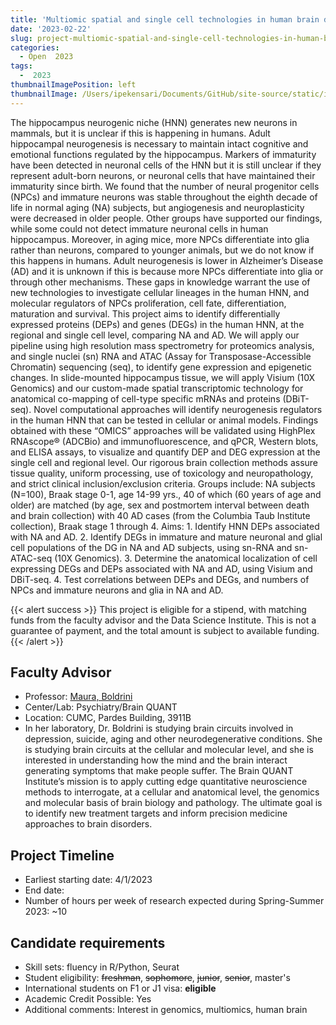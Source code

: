 ```yaml
---
title: 'Multiomic spatial and single cell technologies in human brain disorders'
date: '2023-02-22'
slug: project-multiomic-spatial-and-single-cell-technologies-in-human-brain-disorders
categories:
  - Open  2023
tags:
  -  2023
thumbnailImagePosition: left
thumbnailImage: /Users/ipekensari/Documents/GitHub/site-source/static/img/construction.png
---
```

The hippocampus neurogenic niche (HNN) generates new neurons in mammals, but it is unclear if this is happening in humans. Adult hippocampal neurogenesis is necessary to maintain intact cognitive and emotional functions regulated by the hippocampus. Markers of immaturity have been detected in neuronal cells of the HNN but it is still unclear if they represent adult-born neurons, or neuronal cells that have maintained their immaturity since birth. We found that the number of neural progenitor cells (NPCs) and immature neurons was stable throughout the eighth decade of life in normal aging (NA) subjects, but angiogenesis and neuroplasticity were decreased in older people. Other groups have supported our findings, while some could not detect immature neuronal cells in human hippocampus. Moreover, in aging mice, more NPCs differentiate into glia rather than neurons, compared to younger animals, but we do not know if this happens in humans. Adult neurogenesis is lower in Alzheimer’s Disease (AD) and it is unknown if this is because more NPCs differentiate into glia or through other mechanisms. These gaps in knowledge warrant the use of new technologies to investigate cellular lineages in the human HNN, and molecular regulators of NPCs proliferation, cell fate, differentiation, maturation and survival. This project aims to identify differentially expressed proteins (DEPs) and genes (DEGs) in the human HNN, at the regional and single cell level, comparing NA and AD. We will apply our pipeline using high resolution mass spectrometry for proteomics analysis, and single nuclei (sn) RNA and ATAC (Assay for Transposase-Accessible Chromatin) sequencing (seq), to identify gene expression and epigenetic changes. In slide-mounted hippocampus tissue, we will apply Visium (10X Genomics) and our custom-made spatial transcriptomic technology for anatomical co-mapping of cell-type specific mRNAs and proteins (DBiT-seq). Novel computational approaches will identify neurogenesis regulators in the human HNN that can be tested in cellular or animal models. Findings obtained with these “OMICS” approaches will be validated using HighPlex RNAscope® (ADCBio) and immunofluorescence, and qPCR, Western blots, and ELISA assays, to visualize and quantify DEP and DEG expression at the single cell and regional level. Our rigorous brain collection methods assure tissue quality, uniform processing, use of toxicology and neuropathology, and strict clinical inclusion/exclusion criteria. Groups include: NA subjects (N=100), Braak stage 0-1, age 14-99 yrs., 40 of which (60 years of age and older) are matched (by age, sex and postmortem interval between death and brain collection) with 40 AD cases (from the Columbia Taub Institute collection), Braak stage 1 through 4. Aims: 1. Identify HNN DEPs associated with NA and AD. 2. Identify DEGs in immature and mature neuronal and glial cell populations of the DG in NA and AD subjects, using sn-RNA and sn-ATAC-seq (10X Genomics). 3. Determine the anatomical localization of cell expressing DEGs and DEPs associated with NA and AD, using Visium and DBiT-seq. 4. Test correlations between DEPs and DEGs, and numbers of NPCs and immature neurons and glia in NA and AD. 

<!--more-->

{{< alert success >}}
This project is eligible for a stipend, with matching funds 
                   from the faculty advisor and the Data Science Institute. This is not a guarantee of 
                   payment, and the total amount is subject to available funding.
{{< /alert >}}

## Faculty Advisor
+ Professor: [Maura, Boldrini](https://www.columbiapsychiatry.org/profile/maura-boldrini-md#research)
+ Center/Lab: Psychiatry/Brain QUANT
+ Location: CUMC, Pardes Building, 3911B
+ In her laboratory, Dr. Boldrini is studying brain circuits involved in depression, suicide, aging  and other neurodegenerative conditions. She is studying brain circuits at the cellular and molecular level, and she is interested in understanding how the mind and the brain interact generating symptoms that make people suffer. The Brain QUANT Institute’s mission is to apply cutting edge quantitative neuroscience methods to interrogate, at a cellular and anatomical level, the genomics and molecular basis of brain biology and pathology. The ultimate goal is to identify new treatment targets and inform precision medicine approaches to brain disorders.

## Project Timeline
+ Earliest starting date: 4/1/2023
+ End date: 
+ Number of hours per week of research expected during Spring-Summer 2023: ~10

## Candidate requirements
+ Skill sets: fluency in R/Python, Seurat
+ Student eligibility: ~~freshman~~, ~~sophomore~~, ~~junior~~, ~~senior~~, master's
+ International students on F1 or J1 visa: **eligible**
+ Academic Credit Possible: Yes
+ Additional comments: Interest in genomics, multiomics, human brain

